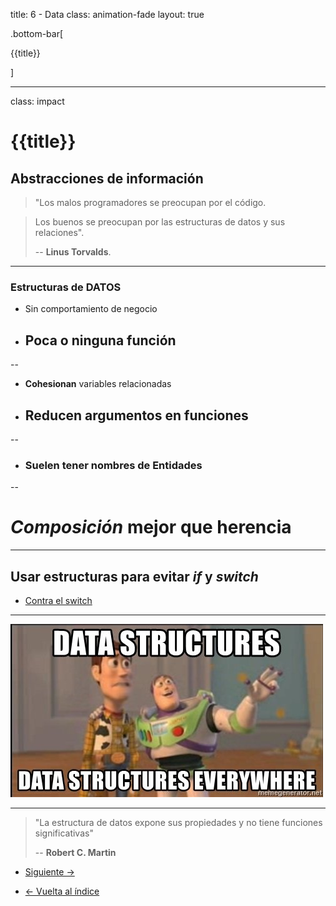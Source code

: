 title: 6 - Data
class: animation-fade
layout: true

.bottom-bar[

{{title}}

]

---

class: impact

# {{title}}

## Abstracciones de información

> "Los malos programadores se preocupan por el código.

> Los buenos se preocupan por las estructuras de datos y sus relaciones".
>
> -- **Linus Torvalds**.

---

### Estructuras de DATOS

- Sin comportamiento de negocio
- ## Poca o ninguna función

--

- **Cohesionan** variables relacionadas
- ## Reducen argumentos en funciones

--

- ### Suelen tener nombres de **Entidades**

--

# _Composición_ mejor que herencia

---

## Usar estructuras para evitar _if_ y _switch_

- [Contra el switch](https://dev.to/jckuhl/a-case-against-switches-13pd)

---

![Estructuras de datos por todas partes](./assets/data-everywhere.jpg)

---

> "La estructura de datos expone sus propiedades y no tiene funciones significativas"
>
> -- **Robert C. Martin**

- [Siguiente ->](./7-objects.html)

- [<- Vuelta al índice ](./)


